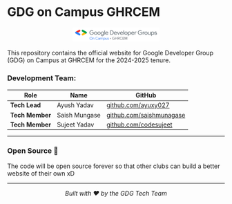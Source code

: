# GDG on Campus GHRCEM

<p align="center">
  <img src="src/assets/webimg/logogdg.png" alt="GDG Logo" width="200"/>
</p>

This repository contains the official website for Google Developer Group (GDG) on Campus at GHRCEM for the 2024-2025 tenure. 

### Development Team:

| Role | Name | GitHub |
|------|------|--------|
| **Tech Lead** | Ayush Yadav | [github.com/ayuxy027](https://github.com/ayuxy027) |
| **Tech Member** | Saish Mungase | [github.com/saishmunagase](https://github.com/saishmunagase) |
| **Tech Member** | Sujeet Yadav | [github.com/codesujeet](https://github.com/codesujeet) |

---

### Open Source 🧸
The code will be open source forever so that other clubs can build a better website of their own xD

---

<p align="center">
  <i>Built with ❤️ by the GDG Tech Team</i>
</p>
